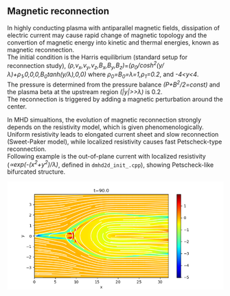 ## Magnetic reconnection

In highly conducting plasma with antiparallel magnetic fields, dissipation of electric current may cause rapid change of magnetic topology and the convertion of magnetic energy into kinetic and thermal energies, known as magnetic reconnection.<br>
The initial condition is the Harris equilibrium (standard setup for reconnection study), *(&rho;,v<sub>x</sub>,v<sub>y</sub>,v<sub>z</sub>,B<sub>x</sub>,B<sub>y</sub>,B<sub>z</sub>)*=*(&rho;<sub>0</sub>/cosh<sup>2</sup>(y/&lambda;)+&rho;<sub>1</sub>,0,0,0,B<sub>0</sub>tanh(y/&lambda;),0,0)* where *&rho;<sub>0</sub>=B<sub>0</sub>=&lambda;=1,&rho;<sub>1</sub>=0.2*, and *-4<y<4*.<br>
The pressure is determined from the pressure balance *(P+B<sup>2</sup>/2=const)* and the plasma beta at the upstream region *(|y|>>&lambda;)* is 0.2.<br>
The reconnection is triggered by adding a magnetic perturbation around the center.

In MHD simualtions, the evolution of magnetic reconnection strongly depends on the resistivity model, which is given phenomenologically.<br>
Uniform resistivity leads to elongated current sheet and slow reconnection (Sweet-Paker model), while localized resistivity causes fast Petscheck-type reconnection.<br>
Following example is the out-of-plane current with localized resistivity (*&propto;exp(-(x<sup>2</sup>+y<sup>2</sup>)/&lambda;)*, defined in `dmhd2d_init_.cpp`), showing Petscheck-like bifurcated structure.

![MRX](../../imgs/MRX/Figure_1.png)

